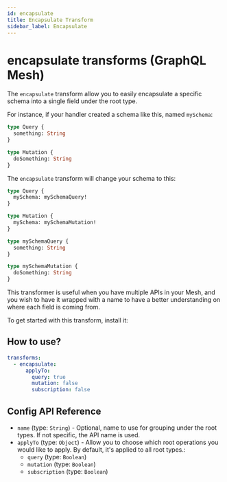 ```yaml
---
id: encapsulate
title: Encapsulate Transform
sidebar_label: Encapsulate
---
```


# encapsulate transforms (GraphQL Mesh)

The `encapsulate` transform allow you to easily encapsulate a specific schema into a single field under the root type.

For instance, if your handler created a schema like this, named `mySchema`:

```graphql
type Query {
  something: String
}

type Mutation {
  doSomething: String
}
```

The `encapsulate` transform will change your schema to this:

```graphql
type Query {
  mySchema: mySchemaQuery!
}

type Mutation {
  mySchema: mySchemaMutation!
}

type mySchemaQuery {
  something: String
}

type mySchemaMutation {
  doSomething: String
}
```

This transformer is useful when you have multiple APIs in your Mesh, and you wish to have it wrapped with a name to have a better understanding on where each field is coming from.

To get started with this transform, install it:

<PackageInstall packages="@graphql-mesh/transform-encapsulate" />

## How to use?

```yml
transforms:
  - encapsulate:
      applyTo:
        query: true
        mutation: false
        subscription: false

```

## Config API Reference

-  `name` (type: `String`) - Optional, name to use for grouping under the root types. If not specific, the API name is used.
-  `applyTo` (type: `Object`) - Allow you to choose which root operations you would like to apply. By default, it's applied to all root types.:
   -  `query` (type: `Boolean`)
   -  `mutation` (type: `Boolean`)
   -  `subscription` (type: `Boolean`)
